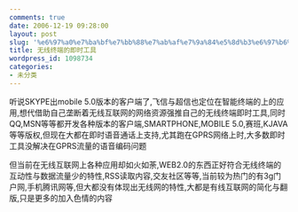 ```yaml
---
comments: true
date: 2006-12-19 09:28:00
layout: post
slug: '%e6%97%a0%e7%ba%bf%e7%bb%88%e7%ab%af%e7%9a%84%e5%8d%b3%e6%97%b6%e5%b7%a5%e5%85%b7'
title: 无线终端的即时工具
wordpress_id: 1098734
categories:
- 未分类
---
```


听说SKYPE出mobile 5.0版本的客户端了,飞信与超信也定位在智能终端的上的应用,想代借助自己垄断着无线互联网的网络资源强推自己的无线终端即时工具,同时QQ,MSN等等都开发各种版本的客户端,SMARTPHONE,MOBILE 5.0,赛班,KJAVA等等版权,但现在大都在即时语音通话上支持,尤其跑在GPRS网络上时,大多数即时工具没解决在GPRS流量的语音编码问题




但当前在无线互联网上各种应用却如火如荼,WEB2.0的东西正好符合无线终端的互动性与数据流量少的特性,RSS读取内容,交友社区等等,当前较为热门的有3g门户网,手机腾讯网等,但大都没有体现出无线网的特性,大都是有线互联网的简化与翻版,只是更多的加入色情的内容
